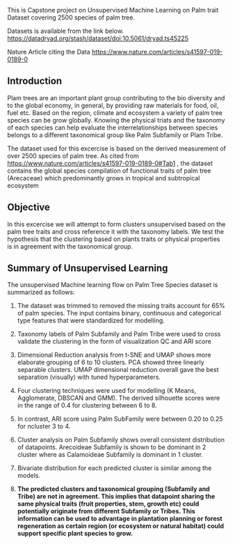 This is Capstone project on Unsupervised Machine Learning on Palm trait Dataset covering 2500 species of palm tree.

Datasets is available from the link below.
https://datadryad.org/stash/dataset/doi:10.5061/dryad.ts45225

Nature Article citing the Data
https://www.nature.com/articles/s41597-019-0189-0

## Introduction
Plam trees are an important plant group contributing to the bio diversity and to the global economy, in general, by providing raw materials for food, oil, fuel etc. Based on the region, climate and ecosystem a variety of palm tree species can be grow globally. Knowing the physical triats and the taxonomy of each species can help evaluate the interrelationships between species belongs to a different taxonomical group like Palm Subfamily or Plam Tribe.

The dataset used for this excercise is based on the derived measurement of over 2500 species of palm tree. As cited from https://www.nature.com/articles/s41597-019-0189-0#Tab1 , the dataset contains the global species compilation of functional traits of palm tree (Arecaceae) which predominantly grows in tropical and subtropical ecosystem

## Objective

In this excercise we will attempt to form clusters unsupervised based on the palm tree traits and cross reference it with the taxonomy labels. We test the hypothesis that the clustering based on plants traits or physical properties is in agreement with the taxonomical group.


## Summary of Unsupervised Learning
The unsupervised Machine learning flow on Palm Tree Species dataset is summarized as follows:

1. The dataset was trimmed to removed the missing traits account for 65% of palm species. The input contains binary, continuous and categorical type features that were standardized for modelling.

2. Taxonomy labels of Palm Subfamily and Palm Tribe were used to cross validate the clustering in the form of visualization QC and ARI score

3. Dimensional Reduction analysis from t-SNE and UMAP shows more elaborate grouping of 6 to 10 clusters. PCA showed three linearly separable clusters. UMAP dimensional reduction overall gave the best separation (visually) with tuned hyperparameters.

4. Four clustering techniques were used for modelling (K Means, Agglomerate, DBSCAN and GMM). The derived silhouette scores were in the range of 0.4 for clustering between 6 to 8.

5. In contrast, ARI score using Palm SubFamily were between 0.20 to 0.25 for ncluster 3 to 4.

6. Cluster analysis on Palm Subfamily shows overall consistent distribution of datapoints. Arecoideae Subfamily is shown to be dominant in 2 cluster where as Calamoideae Subfamily is dominant in 1 cluster.

7. Bivariate distribution for each predicted cluster is similar among the models.

8. **The predicted clusters and taxonomical grouping (Subfamily and Tribe) are not in agreement. This implies that datapoint sharing the same physical traits (fruit properties, stem, growth etc) could potentially originate from different Subfamily or Tribes. This information can be used to advantage in plantation planning or forest regeneration as certain region (or ecosystem or natural habitat) could support specific plant species to grow.**
